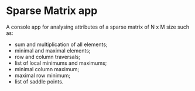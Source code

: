# Sparse Matrix app
A console app for analysing attributes of a sparse matrix of N x M size such as:
* sum and multiplication of all elements;
* minimal and maximal elements;
* row and column traversals;
* list of local minimums and maximums;
* minimal column maximum;
* maximal row minimum;
* list of saddle points.
